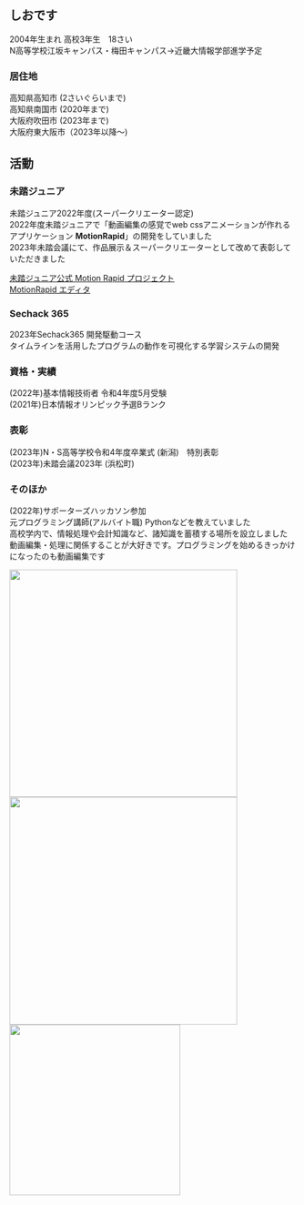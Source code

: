 ## しおです
2004年生まれ
高校3年生　18さい<br>
N高等学校江坂キャンパス・梅田キャンパス→近畿大情報学部進学予定

### 居住地
高知県高知市 (2さいぐらいまで)<br>
高知県南国市 (2020年まで)<br>
大阪府吹田市 (2023年まで)<br>
大阪府東大阪市（2023年以降～)<br/>

## 活動
### 未踏ジュニア
未踏ジュニア2022年度(スーパークリエーター認定)<br>
2022年度未踏ジュニアで「動画編集の感覚でweb cssアニメーションが作れるアプリケーション **MotionRapid**」の開発をしていました<br>
2023年未踏会議にて、作品展示＆スーパークリエーターとして改めて表彰していただきました<br>

[未踏ジュニア公式 Motion Rapid プロジェクト](https://jr.mitou.org/projects/2022/motion_rapid)<br>
[MotionRapid エディタ](https://motion-rapid-service.github.io/MotionRapid/)<br>

### Sechack 365
2023年Sechack365 開発駆動コース<br>
タイムラインを活用したプログラムの動作を可視化する学習システムの開発<br>

### 資格・実績
(2022年)基本情報技術者 令和4年度5月受験<br>
(2021年)日本情報オリンピック予選Bランク<br>

### 表彰
(2023年)N・S高等学校令和4年度卒業式 (新潟)　特別表彰<br>
(2023年)未踏会議2023年 (浜松町)<br>

### そのほか
(2022年)サポーターズハッカソン参加<br>
元プログラミング講師(アルバイト職) Pythonなどを教えていました<br>
高校学内で、情報処理や会計知識など、諸知識を蓄積する場所を設立しました<br>
動画編集・処理に関係することが大好きです。プログラミングを始めるきっかけになったのも動画編集です<br>

<img src="https://pbs.twimg.com/media/FgoERksVsAAIUPV?format=jpg" height="400"> <img src="https://pbs.twimg.com/media/FXIkskHUsAA_0Ms?format=jpg" height="400"> <img src="https://pbs.twimg.com/media/FOwd_G6aMAMZm7j?format=jpg" height="300">
